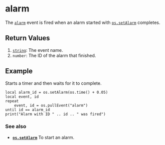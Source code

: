 # alarm

The [`alarm`](alarm.html) event is fired when an alarm started with [`os.setAlarm`](../module/os.html#v:setAlarm) completes.

## Return Values

1. [`string`](https://www.lua.org/manual/5.1/manual.html#5.4): The event name.
2. `number`: The ID of the alarm that finished.

## Example

Starts a timer and then waits for it to complete.

```
local alarm_id = os.setAlarm(os.time() + 0.05)
local event, id
repeat
    event, id = os.pullEvent("alarm")
until id == alarm_id
print("Alarm with ID " .. id .. " was fired")
```

### See also

* **[`os.setAlarm`](../module/os.html#v:setAlarm)** To start an alarm.